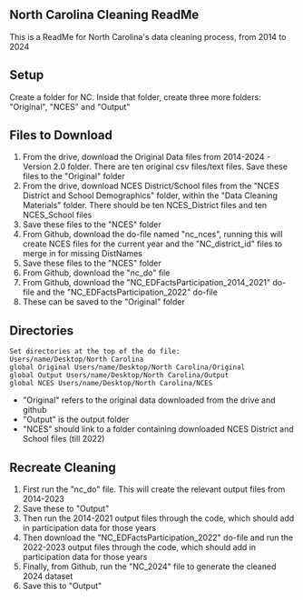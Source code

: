 ## North Carolina Cleaning ReadMe
This is a ReadMe for North Carolina's data cleaning process, from 2014 to 2024

## Setup
Create a folder for NC. Inside that folder, create three more folders: "Original", "NCES" and "Output"

## Files to Download

1. From the drive, download the Original Data files from 2014-2024 -  Version 2.0 folder. There are ten original csv files/text files. Save these files to the "Original" folder
2. From the drive, download NCES District/School files from the "NCES District and School Demographics" folder, within the "Data Cleaning Materials" folder. There should be ten NCES_District files and ten NCES_School files
3. Save these files to the "NCES" folder
4.  From Github, download the do-file named "nc_nces", running this will create NCES files for the current year and the "NC_district_id" files to merge in for missing DistNames
5.  Save these files to the "NCES" folder
6.  From Github, download the "nc_do" file
7.  From Github, download the "NC_EDFactsParticipation_2014_2021" do-file and the "NC_EDFactsParticipation_2022" do-file
8.  These can be saved to the "Original" folder

## Directories
```
Set directories at the top of the do file:
Users/name/Desktop/North Carolina
global Original Users/name/Desktop/North Carolina/Original
global Output Users/name/Desktop/North Carolina/Output
global NCES Users/name/Desktop/North Carolina/NCES
```
- "Original" refers to the original data downloaded from the drive and github
- "Output" is the output folder
- "NCES" should link to a folder containing downloaded NCES District and School files (till 2022) 

## Recreate Cleaning
1. First run the "nc_do" file. This will create the relevant output files from 2014-2023
2. Save these to "Output"
3. Then run the 2014-2021 output files through the code, which should add in participation data for those years
4. Then download the "NC_EDFactsParticipation_2022" do-file and run the 2022-2023 output files through the code, which should add in participation data for those years
5. Finally, from Github, run the "NC_2024" file to generate the cleaned 2024 dataset
6. Save this to "Output"
